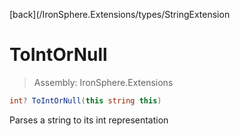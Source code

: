 ﻿

[back](/IronSphere.Extensions/types/StringExtension

# ToIntOrNull

> Assembly: IronSphere.Extensions

```csharp
int? ToIntOrNull(this string this)
```

Parses a string to its int representation

 